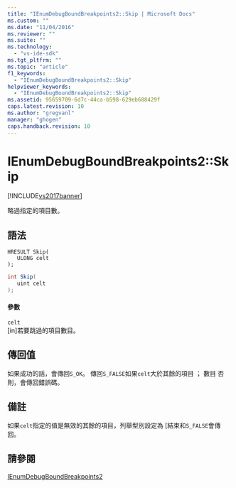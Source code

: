 ```yaml
---
title: "IEnumDebugBoundBreakpoints2::Skip | Microsoft Docs"
ms.custom: ""
ms.date: "11/04/2016"
ms.reviewer: ""
ms.suite: ""
ms.technology: 
  - "vs-ide-sdk"
ms.tgt_pltfrm: ""
ms.topic: "article"
f1_keywords: 
  - "IEnumDebugBoundBreakpoints2::Skip"
helpviewer_keywords: 
  - "IEnumDebugBoundBreakpoints2::Skip"
ms.assetid: 95659709-6d7c-44ca-b598-629eb688429f
caps.latest.revision: 10
ms.author: "gregvanl"
manager: "ghogen"
caps.handback.revision: 10
---
```

# IEnumDebugBoundBreakpoints2::Skip
[!INCLUDE[vs2017banner](../../../code-quality/includes/vs2017banner.md)]

略過指定的項目數。  
  
## 語法  
  
```cpp#  
HRESULT Skip(  
   ULONG celt  
);  
```  
  
```c#  
int Skip(  
   uint celt  
);  
```  
  
#### 參數  
 `celt`  
 \[in\]若要跳過的項目數目。  
  
## 傳回值  
 如果成功的話，會傳回`S_OK`。  傳回`S_FALSE`如果`celt`大於其餘的項目 ； 數目 否則，會傳回錯誤碼。  
  
## 備註  
 如果`celt`指定的值是無效的其餘的項目，列舉型別設定為 \[結束和`S_FALSE`會傳回。  
  
## 請參閱  
 [IEnumDebugBoundBreakpoints2](../../../extensibility/debugger/reference/ienumdebugboundbreakpoints2.md)
